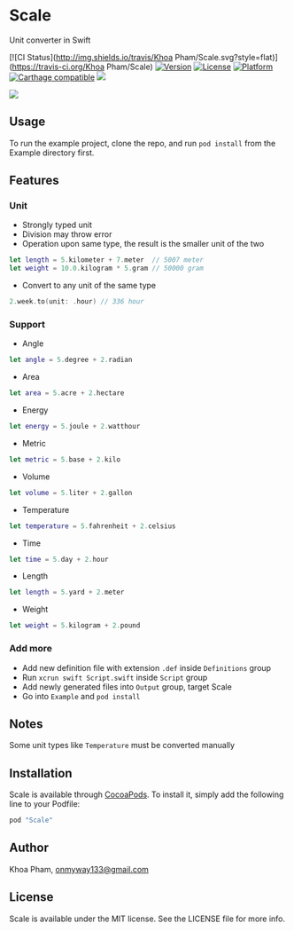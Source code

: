 # Scale
Unit converter in Swift

[![CI Status](http://img.shields.io/travis/Khoa Pham/Scale.svg?style=flat)](https://travis-ci.org/Khoa Pham/Scale)
[![Version](https://img.shields.io/cocoapods/v/Scale.svg?style=flat)](http://cocoapods.org/pods/Scale)
[![License](https://img.shields.io/cocoapods/l/Scale.svg?style=flat)](http://cocoapods.org/pods/Scale)
[![Platform](https://img.shields.io/cocoapods/p/Scale.svg?style=flat)](http://cocoapods.org/pods/Scale)
[![Carthage compatible](https://img.shields.io/badge/Carthage-compatible-4BC51D.svg?style=flat)](https://github.com/Carthage/Carthage)
<img src="https://img.shields.io/badge/%20in-swift%203.0-orange.svg">

![](Screenshots/Banner.png)

## Usage

To run the example project, clone the repo, and run `pod install` from the Example directory first.

## Features

### Unit

- Strongly typed unit
- Division may throw error
- Operation upon same type, the result is the smaller unit of the two

```swift
let length = 5.kilometer + 7.meter  // 5007 meter
let weight = 10.0.kilogram * 5.gram // 50000 gram
```

- Convert to any unit of the same type

```swift
2.week.to(unit: .hour) // 336 hour
```

### Support

- Angle
```swift
let angle = 5.degree + 2.radian
```

- Area
```swift
let area = 5.acre + 2.hectare
```

- Energy
```swift
let energy = 5.joule + 2.watthour
```

- Metric
```swift
let metric = 5.base + 2.kilo
```

- Volume
```swift
let volume = 5.liter + 2.gallon
```

- Temperature
```swift
let temperature = 5.fahrenheit + 2.celsius
```

- Time
```swift
let time = 5.day + 2.hour
```

- Length
```swift
let length = 5.yard + 2.meter
```

- Weight
```swift
let weight = 5.kilogram + 2.pound
```

### Add more

- Add new definition file with extension `.def` inside `Definitions` group
- Run `xcrun swift Script.swift` inside `Script` group
- Add newly generated files into `Output` group, target Scale
- Go into `Example` and `pod install`

## Notes

Some unit types like `Temperature` must be converted manually

## Installation

Scale is available through [CocoaPods](http://cocoapods.org). To install
it, simply add the following line to your Podfile:

```ruby
pod "Scale"
```

## Author

Khoa Pham, onmyway133@gmail.com

## License

Scale is available under the MIT license. See the LICENSE file for more info.
